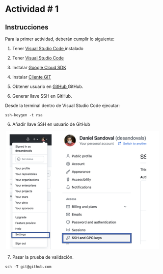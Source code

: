 <base target="_blank">

# Actividad # 1

## Instrucciones

Para la primer actividad, deberán cumplir lo siguiente: 

1. Tener <a href="https://code.visualstudio.com/" target="_blank" rel="noopener"> Visual Studio Code </a> instalado

1. Tener [Visual Studio Code](https://code.visualstudio.com/)
2. Instalar <a href="https://code.visualstudio.com/"> Google Cloud SDK </a>

3. Instalar <a href="https://github.com/git-for-windows/git/releases/download/v2.40.1.windows.1/Git-2.40.1-64-bit.exe"> Cliente GIT </a>

4. Obtener usuario en <a href="https://github.com"> GitHub </a> GitHub. 

5. Generar llave SSH en GitHub. 

Desde la terminal dentro de Visual Studio Code ejecutar: 

```
ssh-keygen -t rsa
```

6. Añadir llave SSH en usuario de GitHub

<p align="center">
<img src="images/image-01.png" width="500">
</p>


7. Pasar la prueba de validación. 

```
ssh -T git@github.com
```



